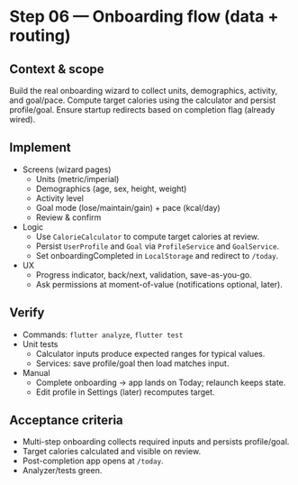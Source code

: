 # Step 06 — Onboarding flow (data + routing)

## Context & scope
Build the real onboarding wizard to collect units, demographics, activity, and goal/pace. Compute target calories using the calculator and persist profile/goal. Ensure startup redirects based on completion flag (already wired).

## Implement
- Screens (wizard pages)
  - Units (metric/imperial)
  - Demographics (age, sex, height, weight)
  - Activity level
  - Goal mode (lose/maintain/gain) + pace (kcal/day)
  - Review & confirm
- Logic
  - Use `CalorieCalculator` to compute target calories at review.
  - Persist `UserProfile` and `Goal` via `ProfileService` and `GoalService`.
  - Set onboardingCompleted in `LocalStorage` and redirect to `/today`.
- UX
  - Progress indicator, back/next, validation, save-as-you-go.
  - Ask permissions at moment-of-value (notifications optional, later).

## Verify
- Commands: `flutter analyze`, `flutter test`
- Unit tests
  - Calculator inputs produce expected ranges for typical values.
  - Services: save profile/goal then load matches input.
- Manual
  - Complete onboarding → app lands on Today; relaunch keeps state.
  - Edit profile in Settings (later) recomputes target.

## Acceptance criteria
- Multi-step onboarding collects required inputs and persists profile/goal.
- Target calories calculated and visible on review.
- Post-completion app opens at `/today`.
- Analyzer/tests green.
